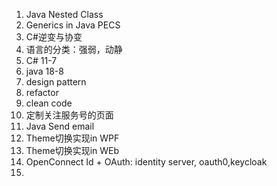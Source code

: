 1. Java Nested Class
2. Generics in Java PECS
3. C#逆变与协变
4. 语言的分类：强弱，动静
5. C# 11-7
6. java 18-8
7. design pattern
8. refactor
9. clean code
10. 定制关注服务号的页面
11. Java Send email
12. Theme切换实现in WPF
13. Theme切换实现in WEb
14. OpenConnect Id + OAuth: identity server, oauth0,keycloak
15. 